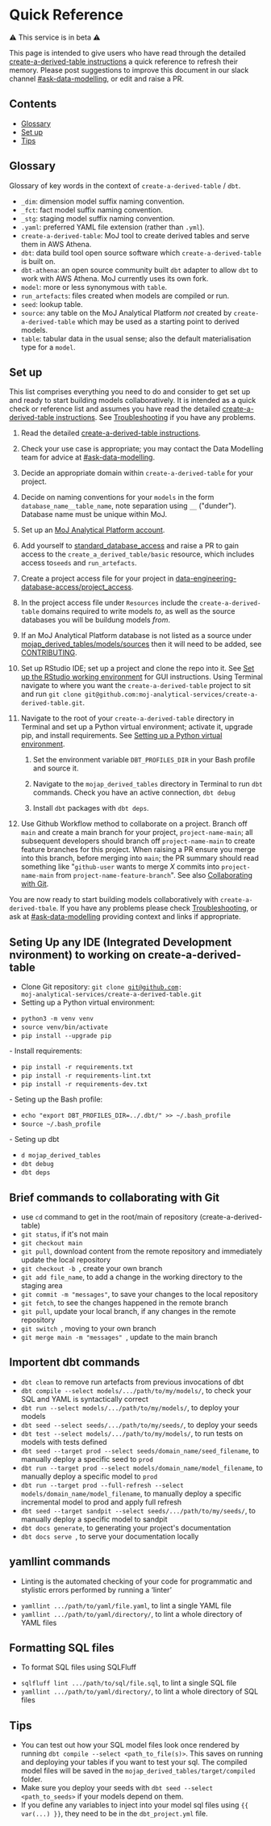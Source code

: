 # Quick Reference

⚠️ This service is in beta ⚠️

This page is intended to give users who have read through the detailed [create-a-derived-table instructions](/tools/create-a-derived-table) a quick reference to refresh their memory. Please post suggestions to improve this document in our slack channel [#ask-data-modelling](https://asdslack.slack.com/archives/C03J21VFHQ9), or edit and raise a PR.

## Contents
- [Glossary](#glossary)
- [Set up](#set-up)
- [Tips](#tips)


## Glossary
Glossary of key words in the context of `create-a-derived-table` / `dbt`.

- `_dim`: dimension model suffix naming convention.
- `_fct`: fact model suffix naming convention.
- `_stg`: staging model suffix naming convention.
- `.yaml`: preferred YAML file extension (rather than `.yml`).
- `create-a-derived-table`: MoJ tool to create derived tables and serve them in AWS Athena. 
- `dbt`: data build tool open source software which `create-a-derived-table` is built on.
- `dbt-athena`: an open source community built `dbt` adapter to allow `dbt` to work with AWS Athena. MoJ currently uses its own fork.
- `model`: more or less synonymous with `table`.
- `run_artefacts`: files created when models are compiled or run.
- `seed`: lookup table.
- `source`: any table on the MoJ Analytical Platform *not* created by `create-a-derived-table` which may be used as a starting point to derived models. 
- `table`: tabular data in the usual sense; also the default materialisation type for a `model`.


## Set up
This list comprises everything you need to do and consider to get set up and ready to start building models collaboratively. It is intended as a quick check or reference list and assumes you have read the detailed [create-a-derived-table instructions](/tools/create-a-derived-table). See [Troubleshooting](/tools/create-a-derived-table/troubleshooting) if you have any problems.

1. Read the detailed [create-a-derived-table instructions](/tools/create-a-derived-table).

2. Check your use case is appropriate; you may contact the Data Modelling team for advice at [#ask-data-modelling](https://asdslack.slack.com/archives/C03J21VFHQ9).

3. Decide an appropriate domain within `create-a-derived-table` for your project.

4. Decide on naming conventions for your `models` in the form `database_name__table_name`, note separation using `__` ("dunder"). Database name must be unique within MoJ.

5. Set up an [MoJ Analytical Platform account](https://user-guidance.analytical-platform.service.justice.gov.uk/get-started.html#2-analytical-platform-account).

6. Add yourself to [standard_database_access](https://github.com/moj-analytical-services/data-engineering-database-access/blob/main/project_access/standard_database_access.yaml) and raise a PR to gain access to the `create_a_derived_table/basic` resource, which includes access to`seeds` and `run_artefacts`.

7. Create a project access file for your project in [data-engineering-database-access/project_access](https://github.com/moj-analytical-services/data-engineering-database-access/tree/main/project_access). 

8. In the project access file under `Resources` include the `create-a-derived-table` domains required to write models *to*, as well as the source databases you will be buildung models *from*. 

9. If an MoJ Analytical Platform database is not listed as a source under [mojap_derived_tables/models/sources](https://github.com/moj-analytical-services/create-a-derived-table/tree/main/mojap_derived_tables/models/sources) then it will need to be added, see [CONTRIBUTING](https://github.com/moj-analytical-services/create-a-derived-table/blob/main/CONTRIBUTING.md#updating-dbt-source-files).

10. Set up RStudio IDE; set up a project and clone the repo into it. See [Set up the RStudio working environment](/tools/create-a-derived-table#set-up-the-rstudio-working-environment) for GUI instructions. Using Terminal navigate to where you want the `create-a-derived-table` project to sit and run `git clone git@github.com:moj-analytical-services/create-a-derived-table.git`.

11. Navigate to the root of your `create-a-derived-table` directory in Terminal and set up a Python virtual environment; activate it, upgrade pip, and install requirements. See [Setting up a Python virtual environment](/tools/create-a-derived-table#setting-up-a-python-virtual-environment).

    1. Set the environment variable `DBT_PROFILES_DIR` in your Bash profile and source it.

    2. Navigate to the `mojap_derived_tables` directory in Terminal to run `dbt` commands. Check you have an active connection, `dbt debug`

    3. Install `dbt` packages with `dbt deps`.

12. Use Github Workflow method to collaborate on a project. Branch off `main` and create a main branch for your project, `project-name-main`; all subsequent developers should branch off `project-name-main` to create feature branches for this project. When raising a PR ensure you merge into this branch, before merging into `main`; the PR summary should read something like "`github-user` wants to merge *X* commits into `project-name-main` from `project-name-feature-branch`". See also [Collaborating with Git](/tools/create-a-derived-table#collaborating-with-git).

You are now ready to start building models collaboratively with `create-a-derived-tbale`. If you have any problems please check [Troubleshooting](/tools/create-a-derived-table/troubleshooting), or ask at [#ask-data-modelling](https://asdslack.slack.com/archives/C03J21VFHQ9) providing context and links if appropriate.

## Seting Up any IDE (Integrated Development nvironment) to working on create-a-derived-table
- Clone Git repository: <code>git clone git@github.com: moj-analytical-services/create-a-derived-table.git</code>
- Setting up a Python virtual environment:
<ul>
  <li><code>python3 -m venv venv</code></li>
  <li><code>source venv/bin/activate</code></li>
  <li><code>pip install --upgrade pip</code></li>
</ul>
- Install requirements:
<ul>
  <li><code>pip install -r requirements.txt</code></li>
  <li><code>pip install -r requirements-lint.txt</code></li>
  <li><code>pip install -r requirements-dev.txt</code></li>
</ul>
- Seting up the Bash profile:
<ul>
  <li><code>echo "export DBT_PROFILES_DIR=../.dbt/" >> ~/.bash_profile</code></li>
  <li>s<code>ource ~/.bash_profile</code></li>
</ul>
- Seting up dbt
<ul>
    <li><code>d mojap_derived_tables</code></li>
    <li><code>dbt debug</code></li>
    <li><code>dbt deps</code></li>
</ul>

## Brief commands to collaborating with Git
<ul>
    <li>use <code>cd</code> command to get in the root/main of repository (create-a-derived-table)</li>
    <li><code>git status</code>, if it's not main</li>
    <li><code>git checkout main</code></li>
    <li><code>git pull</code>, download content from the remote repository and immediately update the local repository</li>
    <li><code>git checkout -b <project-name-main></code>, create your own branch</li>
    <li><code>git add file_name</code>, to add a change in the working directory to the staging area</li>
    <li><code>git commit -m "messages"</code>, to save your changes to the local repository</li>
    <li><code>git fetch</code>, to see the changes happened in the remote branch</li>
    <li><code>git pull</code>, update your local branch, if any changes in the remote repository </li>
    <li><code>git switch <your_branch></code>, moving to your own branch </li>
    <li><code>git merge main -m "messages" </code>, update to the main branch </li>
</ul> 

## Importent dbt commands
<ul>
    <li><code>dbt clean</code> to remove run artefacts from previous invocations of dbt</li>
    <li><code>dbt compile --select models/.../path/to/my/models/</code>, to check your SQL and YAML is syntactically correct</li>
    <li><code>dbt run --select models/.../path/to/my/models/</code>, to deploy your models</li>
    <li><code>dbt seed --select seeds/.../path/to/my/seeds/</code>, to deploy your seeds</li>
    <li><code>dbt test --select models/.../path/to/my/models/</code>, to run tests on models with tests defined</li>
    <li><code>dbt seed --target prod --select seeds/domain_name/seed_filename</code>, to manually deploy a specific seed to <code>prod</code></li>
    <li><code>dbt run --target prod --select models/domain_name/model_filename</code>, to manually deploy a specific model to <code>prod</code></li>
    <li><code>dbt run --target prod --full-refresh --select models/domain_name/model_filename</code>, to manually deploy a specific incremental model to prod and apply full refresh</li>
    <li><code>dbt seed --target sandpit --select seeds/.../path/to/my/seeds/</code>, to manually deploy a specific model to sandpit </li>
    <li><code>dbt docs generate</code>, to generating your project's documentation </li>
    <li><code>dbt docs serve </code>, to serve your documentation locally </li>
</ul> 

## yamllint commands
- Linting is the automated checking of your code for programmatic and stylistic errors performed by running a &lsquo;linter&rsquo;
<ul>
    <li><code>yamllint .../path/to/yaml/file.yaml</code>, to lint a single YAML file</li>
    <li><code>yamllint .../path/to/yaml/directory/</code>, to lint a whole directory of YAML files</li>
</ul>

## Formatting SQL files
- To format SQL files using SQLFluff
<ul>
    <li><code>sqlfluff lint .../path/to/sql/file.sql</code>, to lint a single SQL file</li>
    <li><code>yamllint .../path/to/yaml/directory/</code>, to lint a whole directory of SQL files</li>
</ul>

## Tips
- You can test out how your SQL model files look once rendered by running `dbt compile --select <path_to_file(s)>`. This saves on running and deploying your tables if you want to test your sql. The compiled model files will be saved in the `mojap_derived_tables/target/compiled` folder.
- Make sure you deploy your seeds with `dbt seed --select <path_to_seeds>` if your models depend on them.
- If you define any variables to inject into your model sql files using `{{ var(...) }}`, they need to be in the `dbt_project.yml` file.